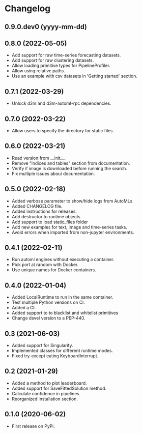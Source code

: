 Changelog
=========
0.9.0.dev0 (yyyy-mm-dd)
-------------------------


0.8.0 (2022-05-05)
-------------------
* Add support for raw time-series forecasting datasets.
* Add support for raw clustering datasets.
* Allow loading primitive types for PipelineProfiler.
* Allow using relative paths.
* Use an example with csv datasets in 'Getting started' section.


0.7.1 (2022-03-29)
-------------------
* Unlock d3m and d3m-automl-rpc dependencies.


0.7.0 (2022-03-22)
-------------------
* Allow users to specify the directory for static files.


0.6.0 (2022-03-21)
--------------------
* Read version from \_\_init\_\_.
* Remove "Indices and tables" section from documentation.
* Verify if image is downloaded before running the search.
* Fix multiple issues about documentation.


0.5.0 (2022-02-18)
-------------------
* Added verbose parameter to show/hide logs from AutoMLs.
* Added CHANGELOG file.
* Added instructions for releases.
* Add destructor to runtime objects.
* Add support to load static_files folder
* Add new examples for text, image and time-series tasks.
* Avoid errors when imported from non-jupyter environments.


0.4.1 (2022-02-11)
------------------
* Run automl engines without executing a container.
* Pick port at random with Docker.
* Use unique names for Docker containers.


0.4.0 (2022-01-04)
------------------
* Added LocalRuntime to run in the same container.
* Test multiple Python versions on CI.
* Added a CI.
* Added support to to blacklist and whitelist primitives
* Change devel version to a PEP-440.


0.3 (2021-06-03)
----------------
* Added support for Singularity.
* Implemented classes for different runtime modes.
* Fixed try-except eating KeyboardInterrupt.


0.2 (2021-01-29)
----------------
* Added a method to plot leaderboard.
* Added support for SaveFittedSolution method.
* Calculate confidence in pipelines.
* Reorganized installation section.


0.1.0 (2020-06-02)
------------------
* First release on PyPI.